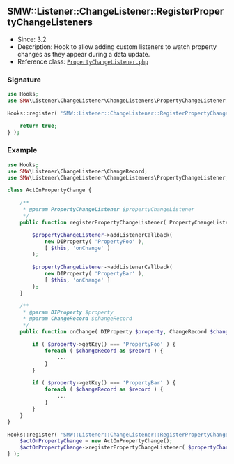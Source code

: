 ## SMW::Listener::ChangeListener::RegisterPropertyChangeListeners

* Since: 3.2
* Description: Hook to allow adding custom listeners to watch property changes as they appear during a data update.
* Reference class: [`PropertyChangeListener.php`][PropertyChangeListener.php]

### Signature

```php
use Hooks;
use SMW\Listener\ChangeListener\ChangeListeners\PropertyChangeListener;

Hooks::register( 'SMW::Listener::ChangeListener::RegisterPropertyChangeListeners', function( PropertyChangeListener $propertyChangeListener ) {

	return true;
} );
```

### Example

```php
use Hooks;
use SMW\Listener\ChangeListener\ChangeRecord;
use SMW\Listener\ChangeListener\ChangeListeners\PropertyChangeListener;

class ActOnPropertyChange {

	/**
	 * @param PropertyChangeListener $propertyChangeListener
	 */
	public function registerPropertyChangeListener( PropertyChangeListener $propertyChangeListener ) {

		$propertyChangeListener->addListenerCallback(
			new DIProperty( 'PropertyFoo' ),
			[ $this, 'onChange' ]
		);

		$propertyChangeListener->addListenerCallback(
			new DIProperty( 'PropertyBar' ),
			[ $this, 'onChange' ]
		);
	}

	/**
	 * @param DIProperty $property
	 * @param ChangeRecord $changeRecord
	 */
	public function onChange( DIProperty $property, ChangeRecord $changeRecord ) {

		if ( $property->getKey() === 'PropertyFoo' ) {
			foreach ( $changeRecord as $record ) {
				...
			}
		}

		if ( $property->getKey() === 'PropertyBar' ) {
			foreach ( $changeRecord as $record ) {
				...
			}
		}
	}
}

Hooks::register( 'SMW::Listener::ChangeListener::RegisterPropertyChangeListeners', function( PropertyChangeListener $propertyChangeListener ) {
	$actOnPropertyChange = new ActOnPropertyChange();
	$actOnPropertyChange->registerPropertyChangeListener( $propertyChangeListener );
} );
```

[PropertyChangeListener.php]:https://github.com/SemanticMediaWiki/SemanticMediaWiki/blob/master/src/Listener/ChangeListener/ChangeListeners/PropertyChangeListener.php
